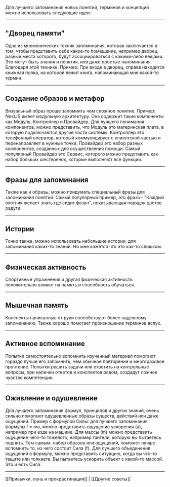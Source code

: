 Для лучшего запоминания новых понятий, терминов и концепций можно использовать следующие идеи:

---
## "Дворец памяти"

Одна из мнемонических техник запоминания, которая заключается в том, чтобы представить себе какое-то помещение, например дворец, разные места которого, будут ассоциироваться с какими-либо вещами. Это могут быть знания и понятия, или даже простые напоминания. Благодаря этой технике.
Пример: При входе в дворец, справа находится книжная полка, на которой лежит книга, напоминающая мне какой-то термин.

---
## Создание образов и метафор

Визуальный образ проще запомнить чем сложное понятие. 
Пример: NestJS имеет модульную архитектуру. Она содержит такие компоненты как Модуль, Контроллер и Провайдер. Для лучшего понимания компонентов, можно представить, что Модуль это материнская плата, в которую подключаются другие части системы. Контроллер это телефонный оператор, который коммуницирует с клиентской частью и перенаправляет в нужные точки. Провайдер это набор разных компонентов, созданных для осуществления помощи. Самый популярный Провайдер это Сервис, которого можно представить как набор больших шестеренок, которые выполняют все функции.

---
## Фразы для запоминания

Также как и образы, можно придумать специальный фразы для запоминания понятий. Самый популярный пример, это фраза - "Каждый охотник желает знать где сидит фазан", показывающая порядок цветов радуги.

---
## Истории

Точно также, можно использовать небольшие истории, для запоминания каких-то знаний. Но мне кажется что это как-то слишком.

---
## Физическая активность

Спортивные упражнения и другая физическая активность положительно влияют на память и способность обучаться.

---
## Мышечная память

Конспекты написанные от руки способствуют более надежному запоминанию. Также хорошо помогает произношение терминов вслух.

---
## Активное вспоминание

Попытки самостоятельно вспомнить изученный материал помогают гораздо лучше его запомнить, чем обычное повторение и многоразовое прочтение. Попытки решить задачи или ответить на контрольные вопросы, при наличии ответов и конспектов рядом, создадут ложное чувство компетенции.

---
## Оживление и одушевление

Для лучшего запоминания формул, принципов и других знаний, очень сильно помогают одушевленные образы существ, действий или даже ощущений. Пример с формулой Силы: для лучшего запоминания формулы f = ma, можно представить ощущение ускорения (a), например при езде на машине. Для массы (m) можно представить ощущение чего-то тяжелого, например гантели, которую вы пытаетесь поднять. Тем самым, набор образов или ощущений, поможет лучше вспомнить то, из чего состоит Сила (f). Для лучшего объединения ощущений в формулу, можно представить ситуацию, когда вы что-то тащите или толкаете. Вы пытаетесь ускорить объект с какой-то массой. Это и есть Сила.

---
[[Привычки, лень и прокрастинация]] | [[Другие советы]]
